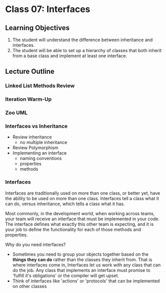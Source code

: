 # Class 07: Interfaces

## Learning Objectives
1. The student will understand the difference between inheritance and interfaces.
1. The student will be able to set up a hierarchy of classes that both inherit from a base class and implement at least one interface. 

## Lecture Outline

### Linked List Methods Review

### Iteration Warm-Up

### Zoo UML

### Interfaces vs Inheritance

- Review inheritance
    - no multiple inheritance
- Review Polymorphism
- Implementing an interface
    - naming conventions
    - properties
    - methods


### Interfaces

Interfaces are traditionally used on more than one class, or better yet, have the ability to be used on more than one class. Interfaces
tell a class what it can do, versus inheritance, which tells a class what it has. 

Most commonly, in the development world, when working across teams, your team will receive an interface that must be implemented in your code. The interface defines what exactly this other team is expecting, and it is your job to define the functionality for each of those methods and properties. 

Why do you need interfaces?

- Sometimes you need to group your objects together based on the **things they can do** rather than the classes they inherit from. That is where interfaces come in, Interfaces let us work with any class that can do the job. Any class that implements an interface must promise to 'fulfill it's obligations' or the compiler will get upset. 
- Think of interfaces like 'actions' or 'protocols' that can be implemented on other classes

